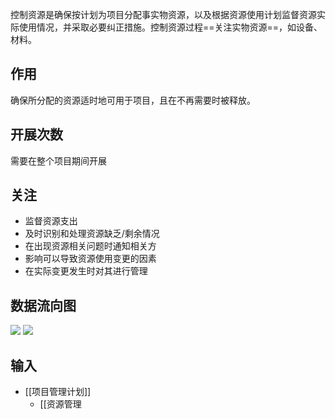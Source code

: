 控制资源是确保按计划为项目分配事实物资源，以及根据资源使用计划监督资源实际使用情况，并采取必要纠正措施。控制资源过程==关注实物资源==，如设备、材料。

## 作用
确保所分配的资源适时地可用于项目，且在不再需要时被释放。

## 开展次数
需要在整个项目期间开展

## 关注
+ 监督资源支出
+ 及时识别和处理资源缺乏/剩余情况
+ 在出现资源相关问题时通知相关方
+ 影响可以导致资源使用变更的因素
+ 在实际变更发生时对其进行管理

## 数据流向图
![](https://raw.githubusercontent.com/a812305914/PMP/main/img/202210161159607.png)
![](https://raw.githubusercontent.com/a812305914/PMP/main/img/202210161159601.png)

 ## 输入
 + [[项目管理计划]]
	 + [[资源管理